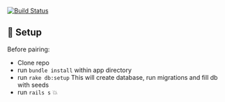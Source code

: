 [![Build Status](https://travis-ci.org/Walter87/pairguru.svg?branch=master)](https://travis-ci.org/Walter87/pairguru)

## :hammer: Setup

Before pairing:
 - Clone repo
 - run `bundle install` within app directory
 - run `rake db:setup` This will create database, run migrations and fill db with seeds
 - run `rails s` :boom:
